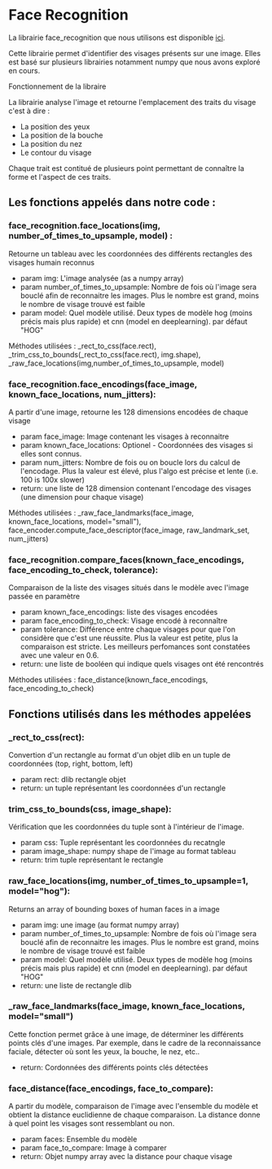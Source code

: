 # Face Recognition
La librairie face_recognition que nous utilisons est disponible [ici](https://github.com/ageitgey/face_recognition).

Cette librairie permet d'identifier des visages présents sur une image. Elles est basé sur plusieurs librairies notamment numpy que nous avons exploré en cours.

Fonctionnement de la libraire

La librairie analyse l'image et retourne l'emplacement des traits du visage c'est à dire :
- La position des yeux
- La position de la bouche
- La position du nez
- Le contour du visage

Chaque trait est contitué de plusieurs point permettant de connaître la forme et l'aspect de ces traits.

## Les fonctions appelés dans notre code :

  ### face_recognition.face_locations(img, number_of_times_to_upsample, model) : </br>
 
   Retourne un tableau avec les coordonnées des différents rectangles des visages humain reconnus
   - param img: L'image analysée (as a numpy array)
   - param number_of_times_to_upsample: Nombre de fois où l'image sera bouclé afin de reconnaitre les images. Plus le nombre est grand, moins le nombre de visage trouvé est faible
   - param model: Quel modèle utilisé. Deux types de modèle hog (moins précis mais plus rapide) et cnn (model en deeplearning). par défaut "HOG"
 
 
 Méthodes utilisées : _rect_to_css(face.rect), _trim_css_to_bounds(_rect_to_css(face.rect), img.shape), _raw_face_locations(img,number_of_times_to_upsample, model)
    
   
  ### face_recognition.face_encodings(face_image, known_face_locations, num_jitters): </br>
  A partir d'une image, retourne les 128 dimensions encodées de chaque visage 
  - param face_image: Image contenant les visages à reconnaitre
  - param known_face_locations: Optionel - Coordonnées des visages si elles sont connus.
  - param num_jitters: Nombre de fois ou on boucle lors du calcul de l'encodage. Plus la valeur est élevé, plus l'algo est précise et lente (i.e. 100 is 100x slower)
  - return: une liste de 128 dimension contenant l'encodage des visages (une dimension pour chaque visage)  
  
  
Méthodes utilisées : _raw_face_landmarks(face_image, known_face_locations, model="small"), face_encoder.compute_face_descriptor(face_image, raw_landmark_set, num_jitters)
  
  ### face_recognition.compare_faces(known_face_encodings, face_encoding_to_check, tolerance): </br>
  Comparaison de la liste des visages situés dans le modèle avec l'image passée en paramètre
  - param known_face_encodings: liste des visages encodées
  - param face_encoding_to_check: Visage encodé à reconnaître
  - param tolerance: Différence entre chaque visages pour que l'on considère que c'est une réussite. Plus la valeur est petite, plus la comparaison est stricte. Les meilleurs perfomances sont constatées avec une valeur en 0.6.
  - return: une liste de booléen qui indique quels visages ont été rencontrés


Méthodes utilisées : face_distance(known_face_encodings, face_encoding_to_check) 

## Fonctions utilisés dans les méthodes appelées

### _rect_to_css(rect):
Convertion d'un rectangle au format d'un objet dlib en un tuple de coordonnées (top, right, bottom, left)
- param rect: dlib rectangle objet
- return: un tuple représentant les coordonnées d'un rectangle

### trim_css_to_bounds(css, image_shape):
Vérification que les coordonnées du tuple sont à l'intérieur de l'image.
- param css: Tuple représentant les coordonnées du recatngle 
- param image_shape: numpy shape de l'image au format tableau
- return: trim tuple représentant le rectangle

### raw_face_locations(img, number_of_times_to_upsample=1, model="hog"):
Returns an array of bounding boxes of human faces in a image
- param img: une image (au format numpy array)
- param number_of_times_to_upsample: Nombre de fois où l'image sera bouclé afin de reconnaitre les images. Plus le nombre est grand, moins le nombre de visage trouvé est faible
- param model: Quel modèle utilisé. Deux types de modèle hog (moins précis mais plus rapide) et cnn (model en deeplearning). par défaut "HOG"
- return: une liste de rectangle dlib

### _raw_face_landmarks(face_image, known_face_locations, model="small")
Cette fonction permet grâce à une image, de déterminer les différents points clés d'une images. Par exemple, dans le cadre de la reconnaissance faciale, détecter où sont les yeux, la bouche, le nez, etc..
- return: Cordonnées des différents points clés détectées

### face_distance(face_encodings, face_to_compare):
A partir du modèle, comparaison de l'image avec l'ensemble du modèle et obtient la distance euclidienne de chaque comparaison. La distance donne à quel point les visages sont ressemblant ou non.
- param faces: Ensemble du modèle
- param face_to_compare: Image à comparer
- return: Objet numpy array avec la distance pour chaque visage
